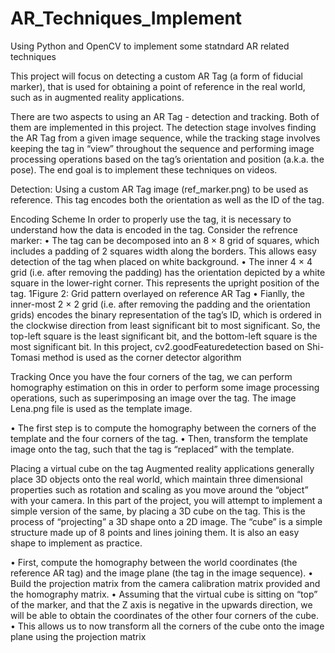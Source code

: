 # AR_Techniques_Implement
Using Python and OpenCV to implement some statndard AR related techniques

This project will focus on detecting a custom AR Tag (a form of fiducial marker), that is used for obtaining a point of reference in the real world, such as in augmented reality applications.

There are two aspects to using an AR Tag - detection and tracking. Both of them are implemented in this project. The detection stage involves finding the AR Tag from a given image sequence, while the tracking stage involves keeping the tag in “view” throughout the sequence and performing image processing operations based on the tag’s orientation and position (a.k.a. the pose). The end goal is to implement these techniques on videos.

Detection: Using a custom AR Tag image (ref_marker.png) to be used as reference. This tag encodes both the
orientation as well as the ID of the tag.

Encoding Scheme
In order to properly use the tag, it is necessary to understand how the data is encoded in the tag. Consider the
refrence marker:
• The tag can be decomposed into an 8 × 8 grid of squares, which includes a padding of 2 squares width
along the borders. This allows easy detection of the tag when placed on white background.
• The inner 4 × 4 grid (i.e. after removing the padding) has the orientation depicted by a white square in
the lower-right corner. This represents the upright position of the tag.
1Figure 2: Grid pattern overlayed on reference AR Tag
• Fianlly, the inner-most 2 × 2 grid (i.e. after removing the padding and the orientation grids) encodes the
binary representation of the tag’s ID, which is ordered in the clockwise direction from least significant bit
to most significant. So, the top-left square is the least significant bit, and the bottom-left square is the
most significant bit.
In this project, cv2.goodFeaturedetection based on Shi-Tomasi method is used as the corner detector algorithm 

Tracking
Once you have the four corners of the tag, we can perform homography estimation on this in order to perform
some image processing operations, such as superimposing an image over the tag. The image Lena.png file is used as the template image.

• The first step is to compute the homography between the corners of the template and the four corners of
the tag.
• Then, transform the template image onto the tag, such that the tag is “replaced” with the template.


Placing a virtual cube on the tag
Augmented reality applications generally place 3D objects onto the real world, which maintain three dimensional
properties such as rotation and scaling as you move around the “object” with your camera. In this part of the
project, you will attempt to implement a simple version of the same, by placing a 3D cube on the tag. This is
the process of “projecting” a 3D shape onto a 2D image.
The “cube” is a simple structure made up of 8 points and lines joining them. It is also an easy shape to implement as practice.

• First, compute the homography between the world coordinates (the reference AR tag) and the image plane (the tag in the image sequence).
• Build the projection matrix from the camera calibration matrix provided and the homography matrix.
• Assuming that the virtual cube is sitting on “top” of the marker, and that the Z axis is negative in the upwards direction, we will be able to obtain the coordinates of the other four corners of the cube.
• This allows us to now transform all the corners of the cube onto the image plane using the projection matrix
